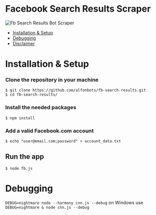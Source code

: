 # Facebook Search Results Scraper

![Fb Search Results Bot Scraper](https://i.imgur.com/Vac1qCi.png)

* [Installation & Setup]()
* [Debugging]()
* [Disclaimer]()

# Installation & Setup
### Clone the repository in your machine 
```
$ git clone https://github.com/alfonbots/fb-search-results.git
$ cd fb-search-results/
```
### Install the needed packages
```
$ npm install
```
### Add a valid Facebook.com account
```
$ echo "user@email.com;password" > account_data.txt
```
## Run the app
```
$ node fb.js
```
# Debugging
``DEBUG=nightmare node --harmony cnn.js --debug``
on Windows use ``DEBUG=nightmare & node cnn.js --debug``
